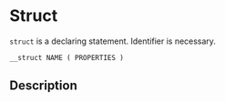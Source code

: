 # Struct

`struct` is a declaring statement. Identifier is necessary.

```stick
__struct NAME ( PROPERTIES )
```

## Description
